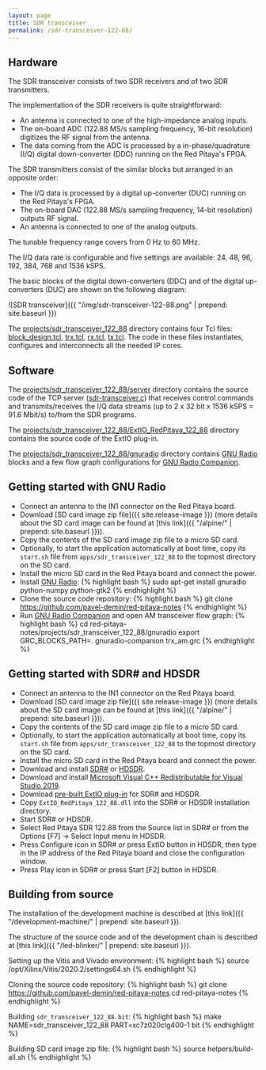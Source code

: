 ```yaml
---
layout: page
title: SDR transceiver
permalink: /sdr-transceiver-122-88/
---
```


Hardware
-----

The SDR transceiver consists of two SDR receivers and of two SDR transmitters.

The implementation of the SDR receivers is quite straightforward:

 - An antenna is connected to one of the high-impedance analog inputs.
 - The on-board ADC (122.88 MS/s sampling frequency, 16-bit resolution) digitizes the RF signal from the antenna.
 - The data coming from the ADC is processed by a in-phase/quadrature (I/Q) digital down-converter (DDC) running on the Red Pitaya's FPGA.

The SDR transmitters consist of the similar blocks but arranged in an opposite order:

 - The I/Q data is processed by a digital up-converter (DUC) running on the Red Pitaya's FPGA.
 - The on-board DAC (122.88 MS/s sampling frequency, 14-bit resolution) outputs RF signal.
 - An antenna is connected to one of the analog outputs.

The tunable frequency range covers from 0 Hz to 60 MHz.

The I/Q data rate is configurable and five settings are available: 24, 48, 96, 192, 384, 768 and 1536 kSPS.

The basic blocks of the digital down-converters (DDC) and of the digital up-converters (DUC) are shown on the following diagram:

![SDR transceiver]({{ "/img/sdr-transceiver-122-88.png" | prepend: site.baseurl }})

The [projects/sdr_transceiver_122_88](https://github.com/pavel-demin/red-pitaya-notes/tree/master/projects/sdr_transceiver_122_88) directory contains four Tcl files: [block_design.tcl](https://github.com/pavel-demin/red-pitaya-notes/blob/master/projects/sdr_transceiver_122_88/block_design.tcl), [trx.tcl](https://github.com/pavel-demin/red-pitaya-notes/blob/master/projects/sdr_transceiver_122_88/trx.tcl), [rx.tcl](https://github.com/pavel-demin/red-pitaya-notes/blob/master/projects/sdr_transceiver_122_88/rx.tcl), [tx.tcl](https://github.com/pavel-demin/red-pitaya-notes/blob/master/projects/sdr_transceiver_122_88/tx.tcl). The code in these files instantiates, configures and interconnects all the needed IP cores.

Software
-----

The [projects/sdr_transceiver_122_88/server](https://github.com/pavel-demin/red-pitaya-notes/tree/master/projects/sdr_transceiver_122_88/server) directory contains the source code of the TCP server ([sdr-transceiver.c](https://github.com/pavel-demin/red-pitaya-notes/blob/master/projects/sdr_transceiver_122_88/server/sdr-transceiver.c)) that receives control commands and transmits/receives the I/Q data streams (up to 2 x 32 bit x 1536 kSPS = 91.6 Mbit/s) to/from the SDR programs.

The [projects/sdr_transceiver_122_88/ExtIO_RedPitaya_122_88](https://github.com/pavel-demin/red-pitaya-notes/tree/master/projects/sdr_transceiver_122_88/ExtIO_RedPitaya_122_88) directory contains the source code of the ExtIO plug-in.

The [projects/sdr_transceiver_122_88/gnuradio](https://github.com/pavel-demin/red-pitaya-notes/tree/master/projects/sdr_transceiver_122_88/gnuradio) directory contains [GNU Radio](http://gnuradio.org) blocks and a few flow graph configurations for [GNU Radio Companion](https://wiki.gnuradio.org/index.php/GNURadioCompanion).

Getting started with GNU Radio
-----

 - Connect an antenna to the IN1 connector on the Red Pitaya board.
 - Download [SD card image zip file]({{ site.release-image }}) (more details about the SD card image can be found at [this link]({{ "/alpine/" | prepend: site.baseurl }})).
 - Copy the contents of the SD card image zip file to a micro SD card.
 - Optionally, to start the application automatically at boot time, copy its `start.sh` file from `apps/sdr_transceiver_122_88` to the topmost directory on the SD card.
 - Install the micro SD card in the Red Pitaya board and connect the power.
 - Install [GNU Radio](http://gnuradio.org):
{% highlight bash %}
sudo apt-get install gnuradio python-numpy python-gtk2
{% endhighlight %}
 - Clone the source code repository:
{% highlight bash %}
git clone https://github.com/pavel-demin/red-pitaya-notes
{% endhighlight %}
 - Run [GNU Radio Companion](https://wiki.gnuradio.org/index.php/GNURadioCompanion) and open AM transceiver flow graph:
{% highlight bash %}
cd red-pitaya-notes/projects/sdr_transceiver_122_88/gnuradio
export GRC_BLOCKS_PATH=.
gnuradio-companion trx_am.grc
{% endhighlight %}

Getting started with SDR# and HDSDR
-----

 - Connect an antenna to the IN1 connector on the Red Pitaya board.
 - Download [SD card image zip file]({{ site.release-image }}) (more details about the SD card image can be found at [this link]({{ "/alpine/" | prepend: site.baseurl }})).
 - Copy the contents of the SD card image zip file to a micro SD card.
 - Optionally, to start the application automatically at boot time, copy its `start.sh` file from `apps/sdr_transceiver_122_88` to the topmost directory on the SD card.
 - Install the micro SD card in the Red Pitaya board and connect the power.
 - Download and install [SDR#](https://www.dropbox.com/sh/5fy49wae6xwxa8a/AAAdAcU238cppWziK4xPRIADa/sdr/sdrsharp_v1.0.0.1361_with_plugins.zip?dl=1) or [HDSDR](http://www.hdsdr.de/).
 - Download and install [Microsoft Visual C++ Redistributable for Visual Studio 2019](https://visualstudio.microsoft.com/downloads/#microsoft-visual-c-redistributable-for-visual-studio-2019).
 - Download [pre-built ExtIO plug-in](https://www.dropbox.com/sh/5fy49wae6xwxa8a/AAA6mFLQaCF-wT2fhACJHotra/sdr/ExtIO_RedPitaya_122_88.dll?dl=1) for SDR# and HDSDR.
 - Copy `ExtIO_RedPitaya_122_88.dll` into the SDR# or HDSDR installation directory.
 - Start SDR# or HDSDR.
 - Select Red Pitaya SDR 122.88 from the Source list in SDR# or from the Options [F7] &rarr; Select Input menu in HDSDR.
 - Press Configure icon in SDR# or press ExtIO button in HDSDR, then type in the IP address of the Red Pitaya board and close the configuration window.
 - Press Play icon in SDR# or press Start [F2] button in HDSDR.

Building from source
-----

The installation of the development machine is described at [this link]({{ "/development-machine/" | prepend: site.baseurl }}).

The structure of the source code and of the development chain is described at [this link]({{ "/led-blinker/" | prepend: site.baseurl }}).

Setting up the Vitis and Vivado environment:
{% highlight bash %}
source /opt/Xilinx/Vitis/2020.2/settings64.sh
{% endhighlight %}

Cloning the source code repository:
{% highlight bash %}
git clone https://github.com/pavel-demin/red-pitaya-notes
cd red-pitaya-notes
{% endhighlight %}

Building `sdr_transceiver_122_88.bit`:
{% highlight bash %}
make NAME=sdr_transceiver_122_88 PART=xc7z020clg400-1 bit
{% endhighlight %}

Building SD card image zip file:
{% highlight bash %}
source helpers/build-all.sh
{% endhighlight %}
